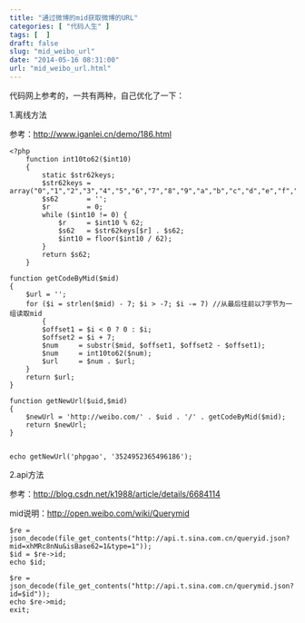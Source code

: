 ```yaml
---
title: "通过微博的mid获取微博的URL"
categories: [ "代码人生" ]
tags: [  ]
draft: false
slug: "mid_weibo_url"
date: "2014-05-16 08:31:00"
url: "mid_weibo_url.html"
---
```


代码网上参考的，一共有两种，自己优化了一下：

1.离线方法

参考：http://www.iganlei.cn/demo/186.html

    <?php
        function int10to62($int10)
        {
            static $str62keys;
            $str62keys = array("0","1","2","3","4","5","6","7","8","9","a","b","c","d","e","f","g","h","i","j","k","l","m","n","o","p","q","r","s","t","u","v","w","x","y","z","A","B","C","D","E","F","G","H","I","J","K","L","M","N","O","P","Q","R","S","T","U","V","W","X","Y","Z");
            $s62       = '';
            $r         = 0;
            while ($int10 != 0) {
                $r     = $int10 % 62;
                $s62   = $str62keys[$r] . $s62;
                $int10 = floor($int10 / 62);
            }
            return $s62;
        }
        
    function getCodeByMid($mid)
    {
        $url = '';
        for ($i = strlen($mid) - 7; $i > -7; $i -= 7) //从最后往前以7字节为一组读取mid
            {
            $offset1 = $i < 0 ? 0 : $i;
            $offset2 = $i + 7;
            $num     = substr($mid, $offset1, $offset2 - $offset1);
            $num     = int10to62($num);
            $url     = $num . $url;
        }
        return $url;
    }
    
    function getNewUrl($uid,$mid)
    {
        $newUrl = 'http://weibo.com/' . $uid . '/' . getCodeByMid($mid);
        return $newUrl;
    }
    
    
    echo getNewUrl('phpgao', '3524952365496186');
    
2.api方法

参考：http://blog.csdn.net/k1988/article/details/6684114

mid说明：http://open.weibo.com/wiki/Querymid



    $re = json_decode(file_get_contents("http://api.t.sina.com.cn/queryid.json?mid=xhMRc8nNu&isBase62=1&type=1"));
    $id = $re->id;
    echo $id;
     
    $re = json_decode(file_get_contents("http://api.t.sina.com.cn/querymid.json?id=$id"));
    echo $re->mid;
    exit;